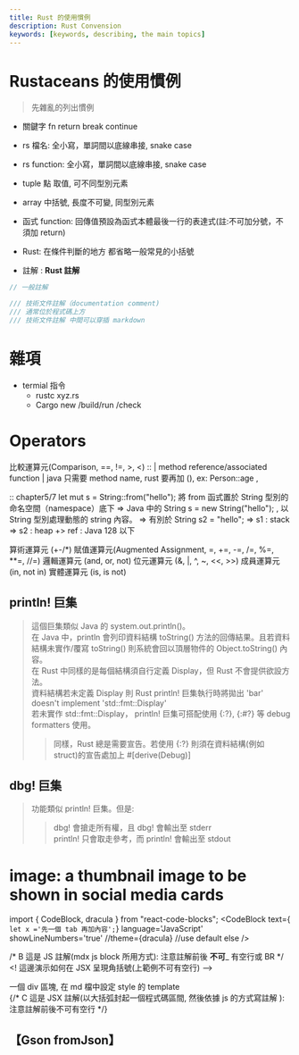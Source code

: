 ```yaml
---
title: Rust 的使用慣例
description: Rust Convension
keywords: [keywords, describing, the main topics]
---
```


# Rustaceans 的使用慣例
> 先雜亂的列出慣例


* 關鍵字
fn 
return 
break
continue


* rs 檔名: 全小寫，單詞間以底線串接, snake case
* rs function: 全小寫，單詞間以底線串接, snake case


* tuple 點 取值, 可不同型別元素
* array 中括號, 長度不可變, 同型別元素

* 函式 function: 回傳值預設為函式本體最後一行的表達式(註:不可加分號，不須加 return)   


* Rust: 在條件判斷的地方 都省略一般常見的小括號



* 註解 : 
__Rust 註解__

```rust
// 一般註解

/// 技術文件註解（documentation comment)
/// 通常位於程式碼上方
/// 技術文件註解 中間可以穿插 markdown
```

# 雜項
* termial 指令 
    * rustc xyz.rs
    * Cargo new /build/run /check
    
# Operators
比較運算元(Comparison, ==, !=, >, <)
:: | method reference/associated function	| java 只需要 method name, rust 要再加 (), ex: Person::age , 

:: chapter5/7
let mut s = String::from("hello"); 
將 from 函式置於 String 型別的命名空間（namespace）底下
=> Java 中的  String s = new String("hello"); , 以 String 型別處理動態的 string 內容。
=> 有別於 String s2 = "hello";
=> s1 : stack
=> s2 : heap
+> ref : Java 128 以下


    
算術運算元 (+-/*)
賦值運算元(Augmented Assignment, =, +=, -=, /=, %=, **=, //=)
邏輯運算元 (and, or, not)
位元運算元 (&, |, ^, ~, <<, >>)
成員運算元 (in, not in)
實體運算元 (is, is not)



## println! 巨集
> 這個巨集類似 Java 的 system.out.println()。   
> 在 Java 中，println 會列印資料結構 toString() 方法的回傳結果。且若資料結構未實作/覆寫 toString() 則系統會回以頂層物件的 Object.toString() 內容。  
> 在 Rust 中同樣的是每個結構須自行定義 Display，但 Rust 不會提供欲設方法。  
> 資料結構若未定義 Display 則 Rust println! 巨集執行時將拋出 'bar' doesn't implement 'std::fmt::Display'   
> 若未實作 std::fmt::Display， println! 巨集可搭配使用 {:?}, {:#?} 等 debug formatters 使用。
>> 同樣，Rust 總是需要宣告。若使用 {:?} 則須在資料結構(例如 struct)的宣告處加上 #\[derive(Debug)\] 


## dbg! 巨集
> 功能類似 println! 巨集。但是:  
>> dbg! 會搶走所有權，且 dbg! 會輸出至 stderr  
>> println! 只會取走參考，而 println! 會輸出至 stdout    


# image: a thumbnail image to be shown in social media cards

<!-- C 這是 HTML 註解 : 注意註解前  __必須___ 有空行 -->

import { CodeBlock, dracula  } from "react-code-blocks";
	 <CodeBlock
      text={`	  
	let x ='先一個 tab 再加內容';
	  `}
      language='JavaScript'
      showLineNumbers='true'
      //theme={dracula} //use default else 
    />
	
	
/* B 這是 JS 註解(mdx js block 所用方式): 注意註解前後  __不可___ 有空行或 BR */
&lt;! 這邊演示如何在 JSX 呈現角括號(上範例不可有空行) --&gt;

<div style={{backgroundColor: 'red', color: 'blue' }} >
一個 div 區塊, 在 md 檔中設定 style 的 template 
<br/>
{/* C 這是 JSX 註解(以大括弧封起一個程式碼區間, 然後依據 js 的方式寫註解 ): 注意註解前後不可有空行 */}


## 【Gson fromJson】

<code>


</code>

